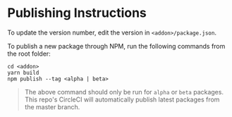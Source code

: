 # Publishing Instructions

To update the version number, edit the version in `<addon>/package.json`. 

To publish a new package through NPM, run the following commands from the root folder: 

```
cd <addon>
yarn build
npm publish --tag <alpha | beta>
```

> The above command should only be run for `alpha` or `beta` packages.  This repo's CircleCI will automatically publish latest packages from the master branch. 
